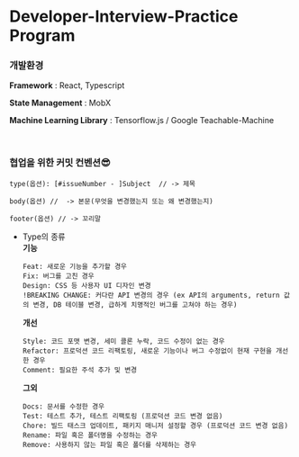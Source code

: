# Developer-Interview-Practice Program

### 개발환경

**Framework** : React, Typescript

**State Management** : MobX

**Machine Learning Library** : Tensorflow.js / Google Teachable-Machine

<br>

### 협업을 위한 커밋 컨벤션😎

```
type(옵션): [#issueNumber - ]Subject  // -> 제목

body(옵션) //  -> 본문(무엇을 변경했는지 또는 왜 변경했는지)

footer(옵션) // -> 꼬리말
```

- Type의 종류<br>
  **기능**

  ```
  Feat: 새로운 기능을 추가할 경우
  Fix: 버그를 고친 경우
  Design: CSS 등 사용자 UI 디자인 변경
  !BREAKING CHANGE: 커다란 API 변경의 경우 (ex API의 arguments, return 값의 변경, DB 테이블 변경, 급하게 치명적인 버그를 고쳐야 하는 경우)
  ```

  **개선**

  ```
  Style: 코드 포맷 변경, 세미 콜론 누락, 코드 수정이 없는 경우
  Refactor: 프로덕션 코드 리팩토링, 새로운 기능이나 버그 수정없이 현재 구현을 개선한 경우
  Comment: 필요한 주석 추가 및 변경
  ```

  **그외**

  ```
  Docs: 문서를 수정한 경우
  Test: 테스트 추가, 테스트 리팩토링 (프로덕션 코드 변경 없음)
  Chore: 빌드 태스크 업데이트, 패키지 매니저 설정할 경우 (프로덕션 코드 변경 없음)
  Rename: 파일 혹은 폴더명을 수정하는 경우
  Remove: 사용하지 않는 파일 혹은 폴더를 삭제하는 경우
  ```
